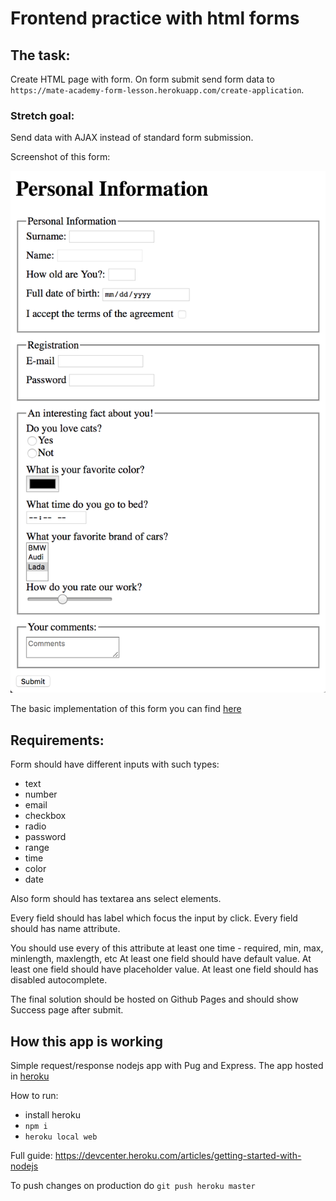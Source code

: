 # Frontend practice with html forms

## The task:
Create HTML page with form. On form submit send form data to `https://mate-academy-form-lesson.herokuapp.com/create-application`.

### Stretch goal:
Send data with AJAX instead of standard form submission.

Screenshot of this form:

![screenshot](./resources/form-example.png)

The basic implementation of this form you can find [here](https://mate-academy-form-lesson.herokuapp.com)

## Requirements:

Form should have different inputs with such types:
  - text
  - number
  - email
  - checkbox
  - radio
  - password
  - range
  - time
  - color
  - date

Also form should has textarea ans select elements.
  
Every field should has label which focus the input by click.
Every field should has name attribute.
  
You should use every of this attribute at least one time - required, min, max, minlength, maxlength, etc
At least one field should have default value.
At least one field should have placeholder value.
At least one field should has disabled autocomplete.

The final solution should be hosted on Github Pages and should show Success page after submit.

## How this app is working

Simple request/response nodejs app with Pug and Express. The app hosted in [heroku](https://mate-academy-form-lesson.herokuapp.com)

How to run:
 -  install heroku
 - `npm i`
 - `heroku local web`

Full guide: https://devcenter.heroku.com/articles/getting-started-with-nodejs

To push changes on production do `git push heroku master`
